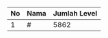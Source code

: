 | No | Nama            | Jumlah Level |
|----|-----------------|--------------|
| 1  | #    |    5862        |
